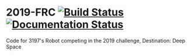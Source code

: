 # 2019-FRC [![Build Status](https://travis-ci.org/frc3197/2019-FRC.svg?branch=master)](https://travis-ci.org/frc3197/2019-FRC) [![Documentation Status](https://readthedocs.org/projects/2019-frc/badge/?version=latest)](https://2019-frc.readthedocs.io/en/latest/?badge=latest)
Code for 3197's Robot competing in the 2019 challenge, Destination: Deep Space

